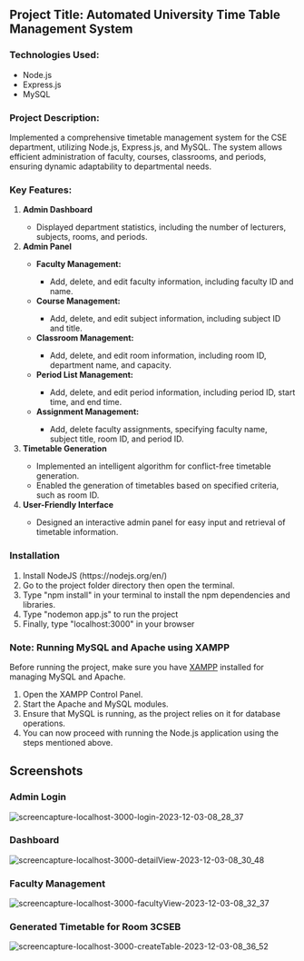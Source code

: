 ## Project Title: Automated University Time Table Management System



### Technologies Used:
<ul>
  <li>Node.js</li>
  <li>Express.js</li>
  <li>MySQL</li>
</ul>

### Project Description:
Implemented a comprehensive timetable management system for the CSE department, utilizing Node.js, Express.js, and MySQL. The system allows efficient administration of faculty, courses, classrooms, and periods, ensuring dynamic adaptability to departmental needs.

### Key Features:
<ol>
  <li><b>Admin Dashboard</b></li>
  <ul>
    <li>Displayed department statistics, including the number of lecturers, subjects, rooms, and periods.</li>
  </ul>
  <li><b>Admin Panel</b></li>
  <ul>
    <li><b>Faculty Management:</b></li>
    <ul><li>Add, delete, and edit faculty information, including faculty ID and name.</li></ul>
    <li><b>Course Management:</b></li>
    <ul><li>Add, delete, and edit subject information, including subject ID and title.</li></ul>
    <li><b>Classroom Management:</b></li>
    <ul><li>Add, delete, and edit room information, including room ID, department name, and capacity.</li></ul>
    <li><b>Period List Management:</b></li>
    <ul><li>Add, delete, and edit period information, including period ID, start time, and end time.</li></ul>
    <li><b>Assignment Management:</b></li>
    <ul><li>Add, delete faculty assignments, specifying faculty name, subject title, room ID, and period ID.</li></ul>
  </ul>
  <li><b>Timetable Generation</b></li>
  <ul>
    <li>Implemented an intelligent algorithm for conflict-free timetable generation.</li>
    <li>Enabled the generation of timetables based on specified criteria, such as room ID.</li>
  </ul>
  <li><b>User-Friendly Interface</b></li>
  <ul>
    <li>Designed an interactive admin panel for easy input and retrieval of timetable information.</li>
  </ul>
</ol>

### Installation
<ol>
  <li>Install NodeJS (https://nodejs.org/en/)</li>
  <li>Go to the project folder directory then open the terminal.</li>
  <li>Type "npm install" in your terminal to install the npm dependencies and libraries.</li>
  <li>Type "nodemon app.js" to run the project</li>
  <li>Finally, type "localhost:3000" in your browser</li>
</ol>

### Note: Running MySQL and Apache using XAMPP

Before running the project, make sure you have [XAMPP](https://www.apachefriends.org/index.html) installed for managing MySQL and Apache.
<ol>
  <li>Open the XAMPP Control Panel.</li>
  <li>Start the Apache and MySQL modules.</li>
  <li>Ensure that MySQL is running, as the project relies on it for database operations.</li>
  <li>You can now proceed with running the Node.js application using the steps mentioned above.</li>
</ol>

## Screenshots
### Admin Login
![screencapture-localhost-3000-login-2023-12-03-08_28_37](https://github.com/nikhilarokkam/Automated-University-TimeTable-Management-System/assets/115566678/fef5b5f1-a3f7-432a-bb09-fc3ea575ab24)
### Dashboard
![screencapture-localhost-3000-detailView-2023-12-03-08_30_48](https://github.com/nikhilarokkam/Automated-University-TimeTable-Management-System/assets/115566678/bb07833a-fe6d-429d-ab31-d57cc059f65e)
### Faculty Management
![screencapture-localhost-3000-facultyView-2023-12-03-08_32_37](https://github.com/nikhilarokkam/Automated-University-TimeTable-Management-System/assets/115566678/55761541-f846-4e24-8235-f6282a5d1fa5)
### Generated Timetable for Room 3CSEB
![screencapture-localhost-3000-createTable-2023-12-03-08_36_52](https://github.com/nikhilarokkam/Automated-University-TimeTable-Management-System/assets/115566678/b260cd52-351c-4faa-96f9-1aa1110e8758)
